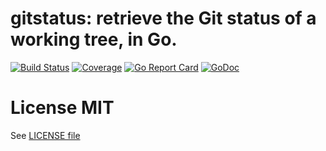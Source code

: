 # gitstatus: retrieve the Git status of a working tree, in Go.

[![Build Status](https://travis-ci.org/arl/evolve.svg?branch=master)](https://travis-ci.org/arl/gitstatus) [![Coverage](https://codecov.io/gh/arl/gitstatus/branch/master/graph/badge.svg)](https://codecov.io/gh/arl/gitstatus)
[![Go Report Card](https://goreportcard.com/badge/github.com/arl/gitstatus)](https://goreportcard.com/report/github.com/arl/gitstatus)
[![GoDoc](http://img.shields.io/badge/go-documentation-blue.svg?style=flat-square)](http://godoc.org/github.com/arl/gitstatus) 


# License MIT

See [LICENSE file](./LICENSE)
